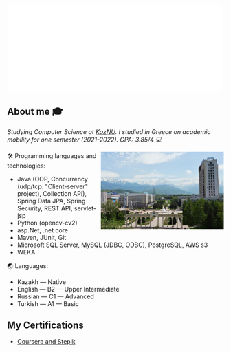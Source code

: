 <img src="https://github.com/AxelrodAdil/AxelrodAdil/blob/main/svg.svg"  width=500/>


## About me :mortar_board:
<p><em>Studying Computer Science at <a href="https://en.wikipedia.org/wiki/Al-Farabi_Kazakh_National_University">KazNU</a>. I studied in Greece on academic mobility for one semester (2021-2022). GPA: 3.85/4 💻</br>  
</em></p>
<img align="right" alt="kaznu" src="kaznu2021.jpg" height="180" />

🛠 Programming languages and technologies: 
  - Java (OOP, Concurrency (udp/tcp: "Client-server" project), Collection API), Spring Data JPA, Spring Security, REST API, servlet-jsp
  - Python (opencv-cv2)
  - asp.Net, .net core
  - Maven, JUnit, Git
  - Microsoft SQL Server, MySQL (JDBC, ODBC), PostgreSQL, AWS s3
  - WEKA

🌏 Languages:
  - Kazakh — Native
  - English — B2 — Upper Intermediate
  - Russian — C1 — Advanced
  - Turkish — A1 — Basic

## My Certifications
- [Coursera and Stepik](https://github.com/AxelrodAdil/Certificates)
